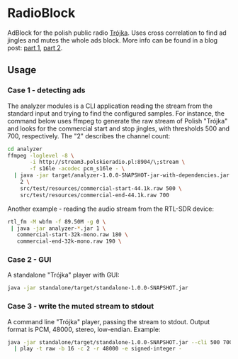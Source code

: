 # RadioBlock

AdBlock for the polish public radio [Trójka](http://www.polskieradio.pl/9,Trojka). Uses cross correlation to find ad jingles and mutes the whole ads block. More info can be found in a blog post: [part 1](http://blog.rekawek.eu/2016/02/24/radio-adblock/), [part 2](http://blog.rekawek.eu/2016/02/27/radio-adblock-2/).

## Usage

### Case 1 - detecting ads

The analyzer modules is a CLI application reading the stream from the standard input and trying to find the configured samples. For instance, the command below uses ffmpeg to generate the raw stream of Polish "Trójka" and looks for the commercial start and stop jingles, with thresholds 500 and 700, respectively. The "2" describes the channel count:

```bash
cd analyzer
ffmpeg -loglevel -8 \
       -i http://stream3.polskieradio.pl:8904/\;stream \
       -f s16le -acodec pcm_s16le - \
  | java -jar target/analyzer-1.0.0-SNAPSHOT-jar-with-dependencies.jar \
    2 \
    src/test/resources/commercial-start-44.1k.raw 500 \
    src/test/resources/commercial-end-44.1k.raw 700
```

Another example - reading the audio stream from the RTL-SDR device:

```bash
rtl_fm -M wbfm -f 89.50M -g 0 \
 | java -jar analyzer-*.jar 1 \
   commercial-start-32k-mono.raw 180 \
   commercial-end-32k-mono.raw 190 \
```

### Case 2 - GUI

A standalone "Trójka" player with GUI:

```bash
java -jar standalone/target/standalone-1.0.0-SNAPSHOT.jar
```

### Case 3 - write the muted stream to stdout

A command line "Trójka" player, passing the stream to stdout. Output format is PCM, 48000, stereo, low-endian. Example:

```bash
java -jar standalone/target/standalone-1.0.0-SNAPSHOT.jar --cli 500 700 \
  | play -t raw -b 16 -c 2 -r 48000 -e signed-integer -
```
